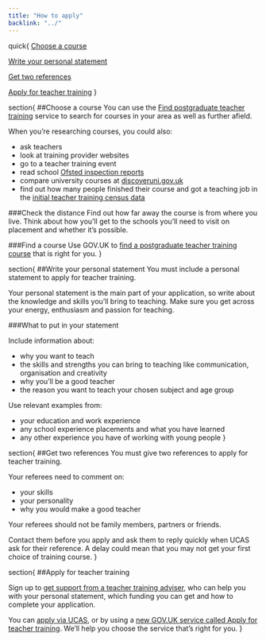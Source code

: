 ```yaml
---
title: "How to apply"
backlink: "../"
---
```


quick{
  [Choose a course](#choose-a-course)

  [Write your personal statement](#write-your-personal-statement)

  [Get two references](#get-two-references)

  [Apply for teacher training](#apply-for-teacher-training)
}

section{
##Choose a course
You can use the [Find postgraduate teacher training](https://www.gov.uk/find-postgraduate-teacher-training-courses "external-inline") service to search for courses in your area as well as further afield.

When you’re researching courses, you could also:

  - ask teachers
  - look at training provider websites
  - go to a teacher training event
  - read school [Ofsted inspection reports](http://reports.ofsted.gov.uk/ "external-inline")
  - compare university courses at [discoveruni.gov.uk](https://discoveruni.gov.uk/ "external-inline")
  - find out how many people finished their course and got a teaching job in the [initial teacher training census data](https://www.gov.uk/government/collections/statistics-teacher-training#census-data "external-inline")

###Check the distance
Find out how far away the course is from where you live. Think about how you’ll get to the schools you’ll need to visit on placement and whether it’s possible.

###Find a course
Use GOV.UK to [find a postgraduate teacher training course](#) that is right for you.
}

section{
##Write your personal statement
You must include a personal statement to apply for teacher training.

Your personal statement is the main part of your application, so write about the knowledge and skills you’ll bring to teaching. Make sure you get across your energy, enthusiasm and passion for teaching.

###What to put in your statement

Include information about:

  - why you want to teach
  - the skills and strengths you can bring to teaching like communication, organisation and creativity
  - why you’ll be a good teacher
  - the reason you want to teach your chosen subject and age group

Use relevant examples from:

  - your education and work experience
  - any school experience placements and what you have learned
  - any other experience you have of working with young people
}

section{
##Get two references
You must give two references to apply for teacher training.

Your referees need to comment on:

  - your skills
  - your personality
  - why you would make a good teacher

Your referees should not be family members, partners or friends.

Contact them before you apply and ask them to reply quickly when UCAS ask for their reference. A delay could mean that you may not get your first choice of training course.
}

section{
##Apply for teacher training

Sign up to [get support from a teacher training adviser](#), who can help you with your personal statement, which funding you can get and how to complete your application.

You can [apply via UCAS](#), or by using a [new GOV.UK service called Apply for teacher training](#). We’ll help you choose the service that’s right for you.
}
